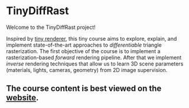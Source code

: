 # TinyDiffRast

Welcome to the TinyDiffRast project! 

Inspired by [tiny renderer](https://github.com/ssloy/tinyrenderer/wiki), this tiny course aims to explore, explain, and implement state-of-the-art approaches to _differentiable_ triangle rasterization.
The first objective of the course is to implement a rasterization-based _forward_ rendering pipeline.
After that we implement _inverse_ rendering techniques that allow us to learn 3D scene parameters (materials, lights, cameras, geometry) from 2D image supervision.

## The course content is best viewed on the [website](https://jjbannister.github.io/tinydiffrast/).
